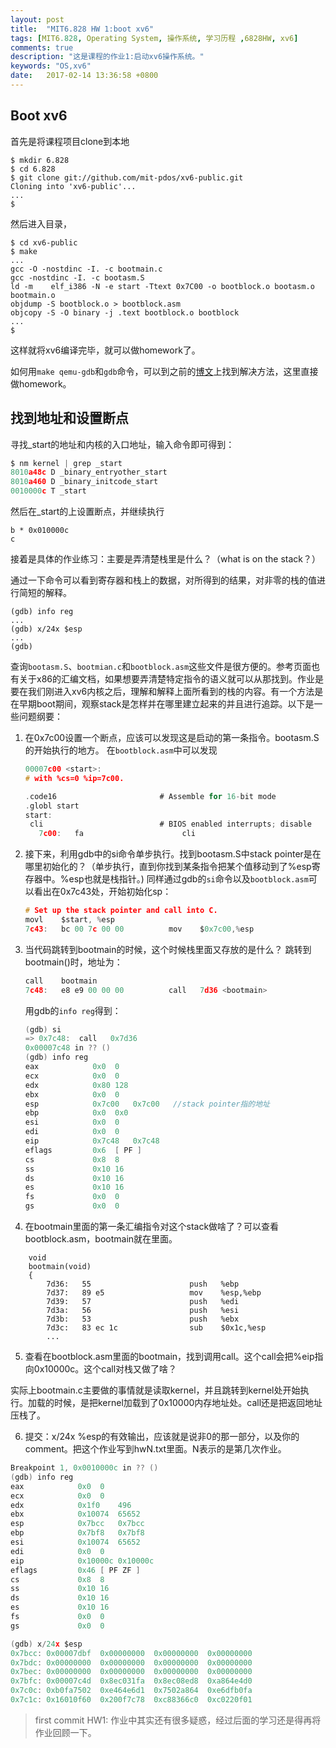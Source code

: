 ```yaml
---
layout: post
title:  "MIT6.828 HW 1:boot xv6"
tags: [MIT6.828, Operating System, 操作系统, 学习历程 ,6828HW, xv6]
comments: true
description: "这是课程的作业1:启动xv6操作系统。"
keywords: "OS,xv6"
date:   2017-02-14 13:36:58 +0800
---
```



## Boot xv6
首先是将课程项目clone到本地

```
$ mkdir 6.828
$ cd 6.828
$ git clone git://github.com/mit-pdos/xv6-public.git
Cloning into 'xv6-public'...
...
$
```

然后进入目录，

```
$ cd xv6-public
$ make
...
gcc -O -nostdinc -I. -c bootmain.c
gcc -nostdinc -I. -c bootasm.S
ld -m    elf_i386 -N -e start -Ttext 0x7C00 -o bootblock.o bootasm.o bootmain.o
objdump -S bootblock.o > bootblock.asm
objcopy -S -O binary -j .text bootblock.o bootblock
...
$ 
```

这样就将xv6编译完毕，就可以做homework了。

如何用```make qemu-gdb```和```gdb```命令，可以到之前的[博文](https://alvinsjq.github.io/2017/OS-Lab1/)上找到解决方法，这里直接做homework。



## 找到地址和设置断点

寻找_start的地址和内核的入口地址，输入命令即可得到：

``` c
$ nm kernel | grep _start
8010a48c D _binary_entryother_start
8010a460 D _binary_initcode_start
0010000c T _start
```


然后在_start的上设置断点，并继续执行

``` 
b * 0x010000c
c 
```

接着是具体的作业练习：主要是弄清楚栈里是什么？（what is on the stack？）

通过一下命令可以看到寄存器和栈上的数据，对所得到的结果，对非零的栈的值进行简短的解释。

```
(gdb) info reg
...
(gdb) x/24x $esp
...
(gdb)
```


查询```bootasm.S```、```bootmian.c```和```bootblock.asm```这些文件是很方便的。参考页面也有关于x86的汇编文档，如果想要弄清楚特定指令的语义就可以从那找到。作业是要在我们刚进入xv6内核之后，理解和解释上面所看到的栈的内容。有一个方法是在早期boot期间，观察stack是怎样并在哪里建立起来的并且进行追踪。以下是一些问题纲要：

1. 在0x7c00设置一个断点，应该可以发现这是启动的第一条指令。bootasm.S的开始执行的地方。
    在```bootblock.asm```中可以发现

    ```c
    00007c00 <start>:
    # with %cs=0 %ip=7c00.

    .code16                       # Assemble for 16-bit mode
    .globl start
    start:
     cli                          # BIOS enabled interrupts; disable
       7c00:   fa                      cli 
    ```

2. 接下来，利用gdb中的si命令单步执行。找到bootasm.S中stack pointer是在哪里初始化的？（单步执行，直到你找到某条指令把某个值移动到了%esp寄存器中。%esp也就是栈指针。)
    同样通过gdb的```si```命令以及```bootblock.asm```可以看出在0x7c43处，开始初始化sp：

    ```c
    # Set up the stack pointer and call into C.
    movl    $start, %esp
    7c43:   bc 00 7c 00 00          mov    $0x7c00,%esp
    ```


3. 当代码跳转到bootmain的时候，这个时候栈里面又存放的是什么？
    跳转到bootmain()时，地址为：

    ```c
    call    bootmain
    7c48:   e8 e9 00 00 00          call   7d36 <bootmain>
    ```
    
    用gdb的```info reg```得到：

    ```c 
    (gdb) si
    => 0x7c48:  call   0x7d36
    0x00007c48 in ?? ()
    (gdb) info reg
    eax            0x0  0
    ecx            0x0  0
    edx            0x80 128
    ebx            0x0  0
    esp            0x7c00   0x7c00   //stack pointer指的地址
    ebp            0x0  0x0
    esi            0x0  0
    edi            0x0  0
    eip            0x7c48   0x7c48
    eflags         0x6  [ PF ]
    cs             0x8  8
    ss             0x10 16
    ds             0x10 16
    es             0x10 16
    fs             0x0  0
    gs             0x0  0
    ```

 
4. 在bootmain里面的第一条汇编指令对这个stack做啥了？可以查看bootblock.asm，bootmain就在里面。

```
    void
    bootmain(void)
    {
        7d36:   55                      push   %ebp
        7d37:   89 e5                   mov    %esp,%ebp
        7d39:   57                      push   %edi
        7d3a:   56                      push   %esi
        7d3b:   53                      push   %ebx
        7d3c:   83 ec 1c                sub    $0x1c,%esp
        ... 
```



5. 查看在bootblock.asm里面的bootmain，找到调用call。这个call会把%eip指向0x10000c。这个call对栈又做了啥？

实际上bootmain.c主要做的事情就是读取kernel，并且跳转到kernel处开始执行。加载的时候，是把kernel加载到了0x10000内存地址处。call还是把返回地址压栈了。

6. 提交：x/24x %esp的有效输出，应该就是说非0的那一部分，以及你的comment。把这个作业写到hwN.txt里面。N表示的是第几次作业。

```c
Breakpoint 1, 0x0010000c in ?? ()
(gdb) info reg
eax            0x0  0
ecx            0x0  0
edx            0x1f0    496
ebx            0x10074  65652
esp            0x7bcc   0x7bcc
ebp            0x7bf8   0x7bf8
esi            0x10074  65652
edi            0x0  0
eip            0x10000c 0x10000c
eflags         0x46 [ PF ZF ]
cs             0x8  8
ss             0x10 16
ds             0x10 16
es             0x10 16
fs             0x0  0
gs             0x0  0

(gdb) x/24x $esp
0x7bcc: 0x00007dbf  0x00000000  0x00000000  0x00000000
0x7bdc: 0x00000000  0x00000000  0x00000000  0x00000000
0x7bec: 0x00000000  0x00000000  0x00000000  0x00000000
0x7bfc: 0x00007c4d  0x8ec031fa  0x8ec08ed8  0xa864e4d0
0x7c0c: 0xb0fa7502  0xe464e6d1  0x7502a864  0xe6dfb0fa
0x7c1c: 0x16010f60  0x200f7c78  0xc88366c0  0xc0220f01
```

>first commit HW1:
作业中其实还有很多疑惑，经过后面的学习还是得再将作业回顾一下。
